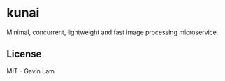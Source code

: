 # kunai

Minimal, concurrent, lightweight and fast image processing microservice.

## License

MIT - Gavin Lam
